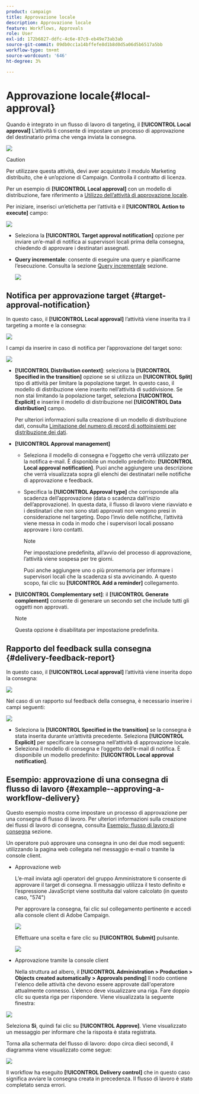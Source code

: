 ```yaml
---
product: campaign
title: Approvazione locale
description: Approvazione locale
feature: Workflows, Approvals
role: User
exl-id: 172b6827-ddfc-4c6e-87c9-eb49e73ab3ab
source-git-commit: 09db0cc1a14bffefe8d1b8d0d5a06d5b6517a5bb
workflow-type: tm+mt
source-wordcount: '646'
ht-degree: 3%

---
```


# Approvazione locale{#local-approval}

Quando è integrato in un flusso di lavoro di targeting, il **[!UICONTROL Local approval]** L’attività ti consente di impostare un processo di approvazione del destinatario prima che venga inviata la consegna.

![](assets/local_validation_0.png)

>[!CAUTION]
>
>Per utilizzare questa attività, devi aver acquistato il modulo Marketing distribuito, che è un’opzione di Campaign. Controlla il contratto di licenza.

Per un esempio di **[!UICONTROL Local approval]** con un modello di distribuzione, fare riferimento a [Utilizzo dell’attività di approvazione locale](local-approval-activity.md).

Per iniziare, inserisci un’etichetta per l’attività e il **[!UICONTROL Action to execute]** campo:

![](assets/local_validation_1.png)

* Seleziona la **[!UICONTROL Target approval notification]** opzione per inviare un’e-mail di notifica ai supervisori locali prima della consegna, chiedendo di approvare i destinatari assegnati.

* **Query incrementale**: consente di eseguire una query e pianificarne l’esecuzione. Consulta la sezione [Query incrementale](incremental-query.md) sezione.

  ![](assets/local_validation_intro_3.png)

## Notifica per approvazione target {#target-approval-notification}

In questo caso, il **[!UICONTROL Local approval]** l’attività viene inserita tra il targeting a monte e la consegna:

![](assets/local_validation_2.png)

I campi da inserire in caso di notifica per l’approvazione del target sono:

![](assets/local_validation_3.png)

* **[!UICONTROL Distribution context]**: seleziona la **[!UICONTROL Specified in the transition]** opzione se si utilizza un **[!UICONTROL Split]** tipo di attività per limitare la popolazione target. In questo caso, il modello di distribuzione viene inserito nell’attività di suddivisione. Se non stai limitando la popolazione target, seleziona **[!UICONTROL Explicit]** e inserire il modello di distribuzione nel **[!UICONTROL Data distribution]** campo.

  Per ulteriori informazioni sulla creazione di un modello di distribuzione dati, consulta [Limitazione del numero di record di sottoinsiemi per distribuzione dei dati](split.md#limiting-the-number-of-subset-records-per-data-distribution).

* **[!UICONTROL Approval management]**

   * Seleziona il modello di consegna e l’oggetto che verrà utilizzato per la notifica e-mail. È disponibile un modello predefinito: **[!UICONTROL Local approval notification]**. Puoi anche aggiungere una descrizione che verrà visualizzata sopra gli elenchi dei destinatari nelle notifiche di approvazione e feedback.
   * Specifica la **[!UICONTROL Approval type]** che corrisponde alla scadenza dell’approvazione (data o scadenza dall’inizio dell’approvazione). In questa data, il flusso di lavoro viene riavviato e i destinatari che non sono stati approvati non vengono presi in considerazione nel targeting. Dopo l’invio delle notifiche, l’attività viene messa in coda in modo che i supervisori locali possano approvare i loro contatti.

     >[!NOTE]
     >
     >Per impostazione predefinita, all’avvio del processo di approvazione, l’attività viene sospesa per tre giorni.

     Puoi anche aggiungere uno o più promemoria per informare i supervisori locali che la scadenza si sta avvicinando. A questo scopo, fai clic su **[!UICONTROL Add a reminder]** collegamento.

* **[!UICONTROL Complementary set]**: il **[!UICONTROL Generate complement]** consente di generare un secondo set che include tutti gli oggetti non approvati.

  >[!NOTE]
  >
  >Questa opzione è disabilitata per impostazione predefinita.

## Rapporto del feedback sulla consegna {#delivery-feedback-report}

In questo caso, il **[!UICONTROL Local approval]** l’attività viene inserita dopo la consegna:

![](assets/local_validation_4.png)

Nel caso di un rapporto sul feedback della consegna, è necessario inserire i campi seguenti:

![](assets/local_validation_workflow_4.png)

* Seleziona la **[!UICONTROL Specified in the transition]** se la consegna è stata inserita durante un’attività precedente. Seleziona **[!UICONTROL Explicit]** per specificare la consegna nell’attività di approvazione locale.
* Seleziona il modello di consegna e l’oggetto dell’e-mail di notifica. È disponibile un modello predefinito: **[!UICONTROL Local approval notification]**.

## Esempio: approvazione di una consegna di flusso di lavoro {#example--approving-a-workflow-delivery}

Questo esempio mostra come impostare un processo di approvazione per una consegna di flusso di lavoro. Per ulteriori informazioni sulla creazione dei flussi di lavoro di consegna, consulta [Esempio: flusso di lavoro di consegna](delivery.md#example--delivery-workflow) sezione.

Un operatore può approvare una consegna in uno dei due modi seguenti: utilizzando la pagina web collegata nel messaggio e-mail o tramite la console client.

* Approvazione web

  L’e-mail inviata agli operatori del gruppo Amministratore ti consente di approvare il target di consegna. Il messaggio utilizza il testo definito e l’espressione JavaScript viene sostituita dal valore calcolato (in questo caso, &quot;574&quot;)

  Per approvare la consegna, fai clic sul collegamento pertinente e accedi alla console client di Adobe Campaign.

  ![](assets/new-workflow-valid-webaccess.png)

  Effettuare una scelta e fare clic su **[!UICONTROL Submit]** pulsante.

  ![](assets/new-workflow-valid-webaccess-confirm.png)

* Approvazione tramite la console client

  Nella struttura ad albero, il **[!UICONTROL Administration > Production > Objects created automatically > Approvals pending]** Il nodo contiene l&#39;elenco delle attività che devono essere approvate dall&#39;operatore attualmente connesso. L’elenco deve visualizzare una riga. Fare doppio clic su questa riga per rispondere. Viene visualizzata la seguente finestra:

![](assets/new-workflow-7.png)

Seleziona **Sì**, quindi fai clic su **[!UICONTROL Approve]**. Viene visualizzato un messaggio per informare che la risposta è stata registrata.

Torna alla schermata del flusso di lavoro: dopo circa dieci secondi, il diagramma viene visualizzato come segue:

![](assets/new-workflow-8.png)

Il workflow ha eseguito **[!UICONTROL Delivery control]** che in questo caso significa avviare la consegna creata in precedenza. Il flusso di lavoro è stato completato senza errori.

